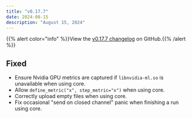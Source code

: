 ```yaml
---
title: "v0.17.7"
date: 2024-08-15
description: "August 15, 2024"
---
```


{{% alert color="info" %}}View the [v0.17.7 changelog](https://github.com/wandb/wandb/releases/tag/v0.17.7) on GitHub.{{% /alert %}}

## Fixed

- Ensure Nvidia GPU metrics are captured if `libnvidia-ml.so` is unavailable when using core. <!-- (@dmitryduev in https://github.com/wandb/wandb/pull/8138) -->
- Allow `define_metric("x", step_metric="x")` when using core. <!-- (@timoffex in https://github.com/wandb/wandb/pull/8107) -->
- Correctly upload empty files when using core. <!-- (@timoffex in https://github.com/wandb/wandb/pull/8109) -->
- Fix occasional "send on closed channel" panic when finishing a run using core. <!-- (@timoffex in https://github.com/wandb/wandb/pull/8140) -->